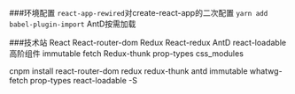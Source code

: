 ###环境配置
     ``react-app-rewired``对create-react-app的二次配置
     ```yarn add babel-plugin-import``` AntD按需加载

###技术站
    React
    React-router-dom
    Redux
    React-redux
    AntD
    react-loadable
    高阶组件
    immutable
    fetch
    Redux-thunk
    prop-types
    css_modules


cnpm install react-router-dom redux redux-thunk antd immutable whatwg-fetch prop-types react-loadable -S



